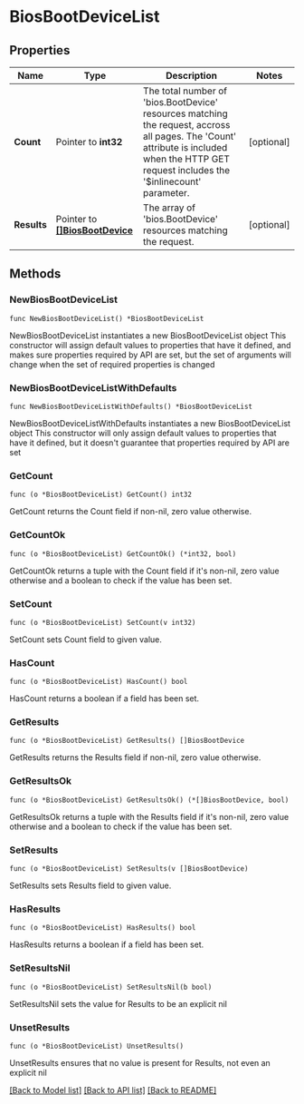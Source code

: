 # BiosBootDeviceList

## Properties

Name | Type | Description | Notes
------------ | ------------- | ------------- | -------------
**Count** | Pointer to **int32** | The total number of &#39;bios.BootDevice&#39; resources matching the request, accross all pages. The &#39;Count&#39; attribute is included when the HTTP GET request includes the &#39;$inlinecount&#39; parameter. | [optional] 
**Results** | Pointer to [**[]BiosBootDevice**](bios.BootDevice.md) | The array of &#39;bios.BootDevice&#39; resources matching the request. | [optional] 

## Methods

### NewBiosBootDeviceList

`func NewBiosBootDeviceList() *BiosBootDeviceList`

NewBiosBootDeviceList instantiates a new BiosBootDeviceList object
This constructor will assign default values to properties that have it defined,
and makes sure properties required by API are set, but the set of arguments
will change when the set of required properties is changed

### NewBiosBootDeviceListWithDefaults

`func NewBiosBootDeviceListWithDefaults() *BiosBootDeviceList`

NewBiosBootDeviceListWithDefaults instantiates a new BiosBootDeviceList object
This constructor will only assign default values to properties that have it defined,
but it doesn't guarantee that properties required by API are set

### GetCount

`func (o *BiosBootDeviceList) GetCount() int32`

GetCount returns the Count field if non-nil, zero value otherwise.

### GetCountOk

`func (o *BiosBootDeviceList) GetCountOk() (*int32, bool)`

GetCountOk returns a tuple with the Count field if it's non-nil, zero value otherwise
and a boolean to check if the value has been set.

### SetCount

`func (o *BiosBootDeviceList) SetCount(v int32)`

SetCount sets Count field to given value.

### HasCount

`func (o *BiosBootDeviceList) HasCount() bool`

HasCount returns a boolean if a field has been set.

### GetResults

`func (o *BiosBootDeviceList) GetResults() []BiosBootDevice`

GetResults returns the Results field if non-nil, zero value otherwise.

### GetResultsOk

`func (o *BiosBootDeviceList) GetResultsOk() (*[]BiosBootDevice, bool)`

GetResultsOk returns a tuple with the Results field if it's non-nil, zero value otherwise
and a boolean to check if the value has been set.

### SetResults

`func (o *BiosBootDeviceList) SetResults(v []BiosBootDevice)`

SetResults sets Results field to given value.

### HasResults

`func (o *BiosBootDeviceList) HasResults() bool`

HasResults returns a boolean if a field has been set.

### SetResultsNil

`func (o *BiosBootDeviceList) SetResultsNil(b bool)`

 SetResultsNil sets the value for Results to be an explicit nil

### UnsetResults
`func (o *BiosBootDeviceList) UnsetResults()`

UnsetResults ensures that no value is present for Results, not even an explicit nil

[[Back to Model list]](../README.md#documentation-for-models) [[Back to API list]](../README.md#documentation-for-api-endpoints) [[Back to README]](../README.md)



